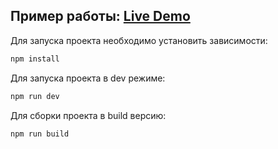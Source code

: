 <h2>Пример работы: <a href='https://frontend-career.onrender.com' alt='example work'>Live Demo</a></h2>

Для запуска проекта необходимо установить зависимости:

```sh
npm install
```

Для запуска проекта в dev режиме:

```sh
npm run dev
```

Для сборки проекта в build версию:

```sh
npm run build
```
